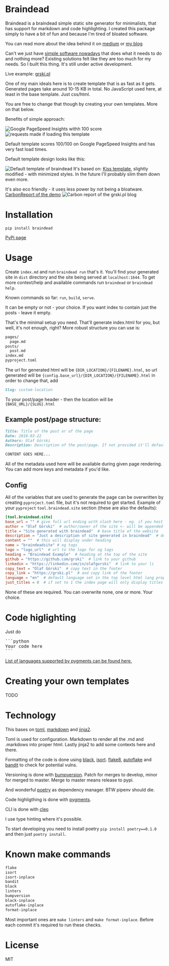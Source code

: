 # Braindead
Braindead is a braindead simple static site generator for minimalists, that has support for markdown and code highlighting.
I created this package simply to have a bit of fun and because I'm tired of bloated software.

You can read more about the idea behind it on [medium](https://medium.com/thirty3hq/how-i-created-my-blogging-system-in-less-than-100-lines-of-code-to-save-the-environment-dd848cc29c02) or [my blog](https://grski.pl/posts/python/creating-braindead.html)

Can't we just have [simple software nowadays](https://tonsky.me/blog/disenchantment/) that does what it needs to do and nothing more?
Existing solutions felt like they are too much for my needs. So I built this thing. It's still under active development.

Live example: [grski.pl](https://grski.pl/)

One of my main ideals here is to create template that is as fast as it gets. Generated pages take around 10-15 KB in total.
No JavaScript used here, at least in the base template. Just css/html.

You are free to change that though by creating your own templates. More on that below.

Benefits of simple approach:

![Google PageSpeed Insights withh 100 score](https://imgur.com/7IwldRE.png)
![requests made if loading this template](https://imgur.com/GmYcP08.png)
 
Default template scores 100/100 on Google PageSpeed Insights and has very fast load times.

Default template design looks like this:

![Default template of braindead](https://imgur.com/oPdgdvW.png)
It's based on: [Kiss template](https://github.com/ribice), slightly modified - with minimized styles. In the future I'll probably slim them down even more.

It's also eco friendly - it uses less power by not being a bloatware. [CarbonReport of the demo](https://www.websitecarbon.com/website/grski-pl/)
![Carbon report of the grski.pl blog](https://imgur.com/cfQJqQgl.png)
# Installation
```
pip install braindead
```
[PyPi page](https://pypi.org/project/braindead/)

# Usage
Create `index.md` and run `braindead run` that's it. You'll find your generated site in `dist` directory and the site being served at `localhost:1644`.
To get more context/help and available commands run `braindead` or `braindead help`.

Known commands so far: `run`, `build`, `serve`.

It can be empty or not - your choice. If you want index  to contain just the posts - leave it empty.

That's the minimal setup you need. That'll generate index.html for you, but well, it's not enough, right?
More robust structure you can use is:
```bash
pages/
  page.md
posts/
  post.md
index.md
pyproject.toml
```

The url for generated html will be `{DIR_LOCATION}/{FILENAME}.html`,
 so url generated will be `{config.base_url}/{DIR_LOCATION}/{FILENAME}.html` in order to change that, add
```markdown
Slug: custom-location
```
To your post/page header - then the location will be `{BASE_URL}/{SLUG}.html`

## Example post/page structure:

```markdown
Title: Title of the post or of the page 
Date: 2018-03-22
Authors: Olaf Górski
Description: Description of the post/page. If not provided it'll default to first 140 chars of the content. 

CONTENT GOES HERE...
```

All of the metadata used here will be available during given page rendering. You can add more keys and metadata if you'd like. 

## Config

All of the variables that are used to generate the page can be overwritten by creating `pyproject.toml` file, but it's not required to get started.
Example of your `pyproject` `tool.braindead.site` section (these are also the defaults):

```toml
[tool.braindead.site]
base_url = "" # give full url ending with slash here - eg. if you host your blog on https://grski.pl/ enter it there.
author = "Olaf Górski"  # author/owner of the site <- will be appended to the title
title = "Site generated with braindead"  # base title of the website
description = "Just a description of site generated in braindead"  # description used in the meta tags
content = ""  # this will display under heading
name = "braindeadsite" # og tags
logo = "logo_url"  # url to the logo for og tags
heading = "Braindead Example"  # heading at the top of the site
github = "https://github.com/grski"  # link to your github
linkedin = "https://linkedin.com/in/olafgorski"  # link to your li
copy_text = "Olaf Górski"  # copy text in the footer
copy_link = "https://grski.pl"  # and copy link of the footer
language = "en"  # default language set in the top level html lang property
just_titles = 0  # if set to 1 the index page will only display titles without descriptions on default template
```

None of these are required. You can overwrite none, one or more. Your choice.

# Code higlighting
Just do
<pre>
```python
Your code here
```</pre>

[List of languages supported by pygments can be found here.](https://pygments.org/languages/)

# Creating your own templates
TODO

# Technology
This bases on 
[toml](https://github.com/uiri/toml), 
[markdown](https://github.com/Python-Markdown/markdown) and [jinja2](https://github.com/pallets/jinja).

Toml is used for configuration.
Markdown to render all the .md and .markdows into proper html.
Lastly jinja2 to add some contexts here and there.

Formatting of the code is done using [black](https://github.com/psf/black), [isort](https://github.com/timothycrosley/isort).
[flake8](https://gitlab.com/pycqa/flake8), [autoflake](https://github.com/myint/autoflake) and [bandit](https://github.com/PyCQA/bandit/) to check for potential vulns. 

Versioning is done with [bumpversion](https://github.com/peritus/bumpversion).
Patch for merges to develop, minor for merged to master. Merge to master means release to pypi.

And wonderful [poetry](https://github.com/python-poetry/poetry) as dependency manager. BTW pipenv should die.

Code highligthing is done with [pygments](https://github.com/pygments/pygments).

CLI is done with [cleo](https://github.com/sdispater/cleo)

I use type hinting where it's possible.

To start developing you need to install poetry
`pip install poetry==0.1.0` and then just `poetry install`. 

# Known make commands
```bash
flake
isort
isort-inplace
bandit
black
linters
bumpversion
black-inplace
autoflake-inplace
format-inplace
```
Most important ones are `make linters` and `make format-inplace`. Before each commit it's required to run these checks.

# License
MIT


